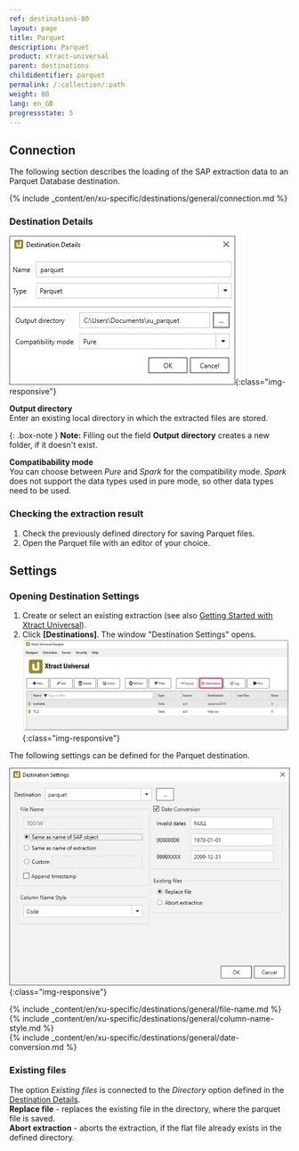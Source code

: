 ```yaml
---
ref: destinations-80
layout: page
title: Parquet
description: Parquet
product: xtract-universal
parent: destinations
childidentifier: parquet
permalink: /:collection/:path
weight: 80
lang: en_GB
progressstate: 5
---
```

## Connection
The following section describes the loading of the SAP extraction data to an Parquet Database destination.

{% include _content/en/xu-specific/destinations/general/connection.md %}	

### Destination Details

![Parquet-Destination-Details](/img/content/xu/parquet/parquet_destination_details.png){:class="img-responsive"}

**Output directory**<br>
Enter an existing local directory in which the extracted files are stored.

{: .box-note }
**Note:** Filling out the field **Output directory** creates a new folder, if it doesn't exist. 

**Compatibability mode**<br>
You can choose between *Pure* and *Spark* for the compatibility mode. *Spark* does not support the data types used in pure mode, so other data types need to be used.

### Checking the extraction result

1. Check the previously defined directory for saving Parquet files.
2. Open the Parquet file with an editor of your choice.

## Settings

### Opening Destination Settings

1. Create or select an existing extraction (see also [Getting Started with Xtract Universal](../../getting-started/define-a-table-extraction)).
2. Click **[Destinations]**. The window "Destination Settings" opens.
![Destination-settings](/img/content/xu/xu_designer_destination.png){:class="img-responsive"}

The following settings can be defined for the Parquet destination.  
  
![XU_parquet_Destination](/img/content/xu/parquet/parquet_destination_settings.png){:class="img-responsive"}

{% include _content/en/xu-specific/destinations/general/file-name.md %}
{% include _content/en/xu-specific/destinations/general/column-name-style.md %}        
{% include _content/en/xu-specific/destinations/general/date-conversion.md %}

### Existing files
The option *Existing files* is connected to the *Directory* option defined in the [Destination Details](../parquet#destination-details).<br>
**Replace file** - replaces the existing file in the directory, where the parquet file is saved.<br>
**Abort extraction** - aborts the extraction, if the flat file already exists in the defined directory.

